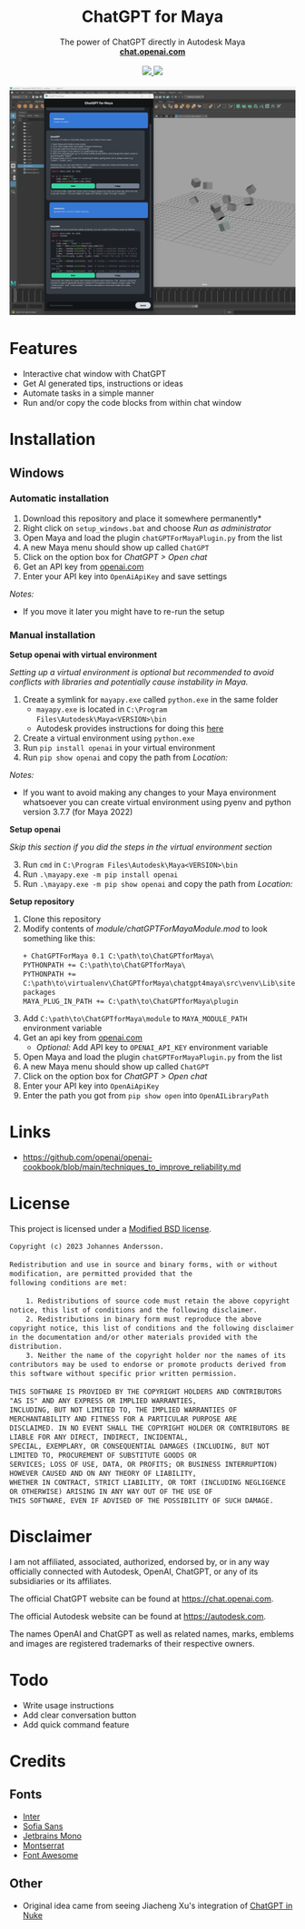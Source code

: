 <p align="center">
    <h1 align="center">
        <b>ChatGPT for Maya</b>
    </h1>
    <p align="center">
    The power of ChatGPT directly in Autodesk Maya
    <br />
    <a href="https://chat.openai.com"><strong>chat.openai.com</strong></a>
    <br />
    <br />
    <a href="https://img.shields.io/eclipse-marketplace/l/https://spdx.org/licenses/BSD-3-Clause.html">
    <img src="https://img.shields.io/static/v1?label=Licence&message=BSD-3&color=000" />
    </a>
    <img src="https://img.shields.io/static/v1?label=Stage&message=Beta&color=2BB4AB" />
    <br />
    <br />
    <img src="https://github.com/thejoltjoker/ChatGPTforMaya/blob/master/chatgpt4maya/src/img/screenshot_01.png" alt=Screenshot">
  </p>
</p>

# Features

- Interactive chat window with ChatGPT
- Get AI generated tips, instructions or ideas
- Automate tasks in a simple manner
- Run and/or copy the code blocks from within chat window

# Installation

## Windows

### Automatic installation

1. Download this repository and place it somewhere permanently*
2. Right click on `setup_windows.bat` and choose _Run as administrator_
3. Open Maya and load the plugin `chatGPTForMayaPlugin.py` from the list
4. A new Maya menu should show up called `ChatGPT`
5. Click on the option box for _ChatGPT > Open chat_
6. Get an API key from [openai.com](https://platform.openai.com/account/api-keys)
7. Enter your API key into `OpenAiApiKey` and save settings

_Notes:_

- If you move it later you might have to re-run the setup

### Manual installation

**Setup openai with virtual environment**

_Setting up a virtual environment is optional but recommended to avoid conflicts with libraries and potentially cause
instability in Maya._

1. Create a symlink for `mayapy.exe` called `python.exe` in the same folder
    - `mayapy.exe` is located in `C:\Program Files\Autodesk\Maya<VERSION>\bin`
    - Autodesk provides instructions for doing
      this [here](https://help.autodesk.com/view/MAYACRE/ENU/?guid=GUID-6AF99E9C-1473-481E-A144-357577A53717)
2. Create a virtual environment using `python.exe`
3. Run `pip install openai` in your virtual environment
4. Run `pip show openai` and copy the path from _Location:_

_Notes:_

- If you want to avoid making any changes to your Maya environment whatsoever you can create virtual environment using
  pyenv and python version 3.7.7 (for Maya 2022)

**Setup openai**

_Skip this section if you did the steps in the virtual environment section_

3. Run `cmd` in `C:\Program Files\Autodesk\Maya<VERSION>\bin`
4. Run `.\mayapy.exe -m pip install openai`
4. Run `.\mayapy.exe -m pip show openai` and copy the path from _Location:_

**Setup repository**

1. Clone this repository
2. Modify contents of _module/chatGPTForMayaModule.mod_ to look something like this:
    ```
   + ChatGPTForMaya 0.1 C:\path\to\ChatGPTforMaya\
   PYTHONPATH += C:\path\to\ChatGPTforMaya\
   PYTHONPATH += C:\path\to\virtualenv\ChatGPTforMaya\chatgpt4maya\src\venv\Lib\site-packages
   MAYA_PLUG_IN_PATH += C:\path\to\ChatGPTforMaya\plugin
   ```
3. Add `C:\path\to\ChatGPTforMaya\module` to `MAYA_MODULE_PATH` environment variable
4. Get an api key from [openai.com](https://platform.openai.com/account/api-keys)
    - _Optional:_ Add API key to `OPENAI_API_KEY` environment variable
6. Open Maya and load the plugin `chatGPTForMayaPlugin.py` from the list
7. A new Maya menu should show up called `ChatGPT`
8. Click on the option box for _ChatGPT > Open chat_
9. Enter your API key into `OpenAiApiKey`
10. Enter the path you got from `pip show open` into `OpenAILibraryPath`

# Links

- https://github.com/openai/openai-cookbook/blob/main/techniques_to_improve_reliability.md

# License

This project is licensed under a [Modified BSD license](https://spdx.org/licenses/BSD-3-Clause.html).

```
Copyright (c) 2023 Johannes Andersson.

Redistribution and use in source and binary forms, with or without modification, are permitted provided that the
following conditions are met:

    1. Redistributions of source code must retain the above copyright notice, this list of conditions and the following disclaimer.
    2. Redistributions in binary form must reproduce the above copyright notice, this list of conditions and the following disclaimer in the documentation and/or other materials provided with the distribution.
    3. Neither the name of the copyright holder nor the names of its contributors may be used to endorse or promote products derived from this software without specific prior written permission.

THIS SOFTWARE IS PROVIDED BY THE COPYRIGHT HOLDERS AND CONTRIBUTORS "AS IS" AND ANY EXPRESS OR IMPLIED WARRANTIES,
INCLUDING, BUT NOT LIMITED TO, THE IMPLIED WARRANTIES OF MERCHANTABILITY AND FITNESS FOR A PARTICULAR PURPOSE ARE
DISCLAIMED. IN NO EVENT SHALL THE COPYRIGHT HOLDER OR CONTRIBUTORS BE LIABLE FOR ANY DIRECT, INDIRECT, INCIDENTAL,
SPECIAL, EXEMPLARY, OR CONSEQUENTIAL DAMAGES (INCLUDING, BUT NOT LIMITED TO, PROCUREMENT OF SUBSTITUTE GOODS OR
SERVICES; LOSS OF USE, DATA, OR PROFITS; OR BUSINESS INTERRUPTION) HOWEVER CAUSED AND ON ANY THEORY OF LIABILITY,
WHETHER IN CONTRACT, STRICT LIABILITY, OR TORT (INCLUDING NEGLIGENCE OR OTHERWISE) ARISING IN ANY WAY OUT OF THE USE OF
THIS SOFTWARE, EVEN IF ADVISED OF THE POSSIBILITY OF SUCH DAMAGE.
```

# Disclaimer

I am not affiliated, associated, authorized, endorsed by, or in any way officially connected with Autodesk, OpenAI,
ChatGPT, or any of its subsidiaries or its affiliates.

The official ChatGPT website can be found at https://chat.openai.com.

The official Autodesk website can be found at https://autodesk.com.

The names OpenAI and ChatGPT as well as related names, marks, emblems and images are registered trademarks of their
respective owners.

# Todo

- Write usage instructions
- Add clear conversation button
- Add quick command feature

# Credits

## Fonts

- [Inter](https://fonts.google.com/specimen/Inter)
- [Sofia Sans](https://fonts.google.com/specimen/Sofia+Sans)
- [Jetbrains Mono](https://fonts.google.com/specimen/JetBrains+Mono)
- [Montserrat](https://fonts.google.com/specimen/Montserrat)
- [Font Awesome](https://fontawesome.com/)

## Other

- Original idea came from seeing Jiacheng Xu's integration
  of [ChatGPT in Nuke](https://github.com/JiachengXuGit/ChatGPTforNuke)